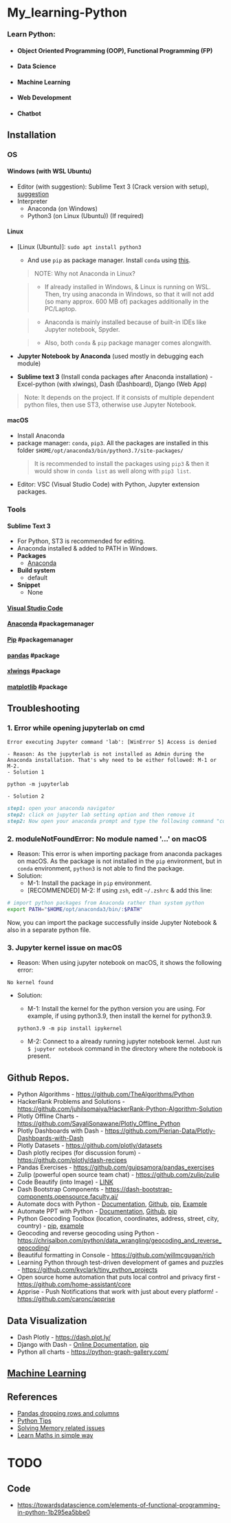 # My_learning-Python

### Learn Python:

- #### Object Oriented Programming (OOP), Functional Programming (FP)
- #### Data Science
- #### Machine Learning
- #### Web Development
- #### Chatbot

## Installation

### OS

#### Windows (with WSL Ubuntu)

- Editor (with suggestion): Sublime Text 3 (Crack version with setup), [suggestion](#sublime-text-3-recommended-editor)
- Interpreter
  - Anaconda (on Windows)
  - Python3 (on Linux (Ubuntu)) (If required)

#### Linux

- [Linux (Ubuntu)]: `sudo apt install python3`

  - And use `pip` as package manager. Install `conda` using [this](https://conda.io/projects/conda/en/latest/user-guide/install/linux.html#installing-on-linux).

  > NOTE: Why not Anaconda in Linux?

  > - If already installed in Windows, & Linux is running on WSL. Then, try using anaconda in Windows, so that it will not add (so many approx. 600 MB of) packages additionally in the PC/Laptop.

  > - Anaconda is mainly installed because of built-in IDEs like Jupyter notebook, Spyder.

  > - Also, both `conda` & `pip` package manager comes alongwith.

- **Jupyter Notebook by Anaconda** (used mostly in debugging each module)
- **Sublime text 3** (Install conda packages after Anaconda installation) - Excel-python (with xlwings), Dash (Dashboard), Django (Web App)

> Note: It depends on the project. If it consists of multiple dependent python files, then use ST3, otherwise use Jupyter Notebook.

#### macOS

- Install Anaconda
- package manager: `conda`, `pip3`. All the packages are installed in this folder `$HOME/opt/anaconda3/bin/python3.7/site-packages/`
  > It is recommended to install the packages using `pip3` & then it would show in `conda list` as well along with `pip3 list`.
- Editor: VSC (Visual Studio Code) with Python, Jupyter extension packages.

### Tools

#### Sublime Text 3

- For Python, ST3 is recommended for editing.
- Anaconda installed & added to PATH in Windows.
- **Packages**
  - [Anaconda](https://packagecontrol.io/packages/Anaconda)
- **Build system**
  - default
- **Snippet**
  - None

#### [Visual Studio Code](https://github.com/abhi3700/my_coding_toolkit/blob/main/vsc_all.md)

#### [Anaconda](https://github.com/abhi3700/My_Learning-Python/blob/master/libs/anaconda.md) #packagemanager

#### [Pip](https://github.com/abhi3700/My_Learning-Python/blob/master/libs/pip.md) #packagemanager

#### [pandas](https://github.com/abhi3700/My_Learning-Python/blob/master/libs/pandas.md) #package

#### [xlwings](https://github.com/abhi3700/My_Learning-Python/blob/master/libs/xlwings.md) #package

#### [matplotlib](https://github.com/abhi3700/My_Learning-Python/blob/master/libs/matplotlib/matplotlib.md) #package

## Troubleshooting

### 1. Error while opening jupyterlab on cmd

```Console
Error executing Jupyter command 'lab': [WinError 5] Access is denied
```

    - Reason: As the jupyterlab is not installed as Admin during the Anaconda installation. That's why need to be either followed: M-1 or M-2.
    - Solution 1

```console
python -m jupyterlab
```

    - Solution 2

```md
step1: open your anaconda navigator
step2: click on jupyter lab setting option and then remove it
step2: Now open your anaconda prompt and type the following command "conda install -c conda-forge jupyterlab"
```

### 2. moduleNotFoundError: No module named '...' on macOS

- Reason: This error is when importing package from anaconda packages on macOS. As the package is not installed in the `pip` environment, but in `conda` environment, `python3` is not able to find the package.
- Solution:
  - M-1: Install the package in `pip` environment.
  - [RECOMMENDED] M-2: If using `zsh`, edit `~/.zshrc` & add this line:

```bash
# import python packages from Anaconda rather than system python
export PATH="$HOME/opt/anaconda3/bin/:$PATH"
```

Now, you can import the package successfully inside Jupyter Notebook & also in a separate python file.

### 3. Jupyter kernel issue on macOS

- Reason: When using jupyter notebook on macOS, it shows the following error:

```console
No kernel found
```

- Solution:

  - M-1: Install the kernel for the python version you are using. For example, if using python3.9, then install the kernel for python3.9.

  ```console
  python3.9 -m pip install ipykernel
  ```

  - M-2: Connect to a already running jupyter notebook kernel. Just run `$ jupyter notebook` command in the directory where the notebook is present.

## Github Repos.

- Python Algorithms - https://github.com/TheAlgorithms/Python
- HackerRank Problems and Solutions - https://github.com/juhilsomaiya/HackerRank-Python-Algorithm-Solution
- Plotly Offline Charts - https://github.com/SayaliSonawane/Plotly_Offline_Python
- Plotly Dashboards with Dash - https://github.com/Pierian-Data/Plotly-Dashboards-with-Dash
- Plotly Datasets - https://github.com/plotly/datasets
- Dash plotly recipes (for discussion forum) - https://github.com/plotly/dash-recipes
- Pandas Exercises - https://github.com/guipsamora/pandas_exercises
- Zulip (powerful open source team chat) - https://github.com/zulip/zulip
- Code Beautify (into Image) - [LINK](<https://carbon.now.sh/?bg=rgba(48%2C127%2C194%2C1)&t=monokai&wt=none&l=yaml&ds=true&dsyoff=20px&dsblur=68px&wc=true&wa=true&pv=56px&ph=56px&ln=false&fm=Hack&fs=14px&lh=133%25&si=false&es=4x&wm=false&code=worker%253A%2520python%2520app%252Fbot.py>)
- Dash Bootstrap Components - https://dash-bootstrap-components.opensource.faculty.ai/
- Automate docs with Python - [Documentation](https://python-docx.readthedocs.io/en/latest/), [Github](https://github.com/python-openxml/python-docx), [pip](https://pypi.org/project/python-docx/), [Example](https://pbpython.com/python-word-template.html)
- Automate PPT with Python - [Documentation](https://python-pptx.readthedocs.io/en/latest/), [Github](https://github.com/scanny/python-pptx), [pip](https://pypi.org/project/python-pptx/)
- Python Geocoding Toolbox (location, coordinates, address, street, city, country) - [pip](https://pypi.org/project/geopy/), [example](https://chrisalbon.com/python/data_wrangling/geolocate_a_city_and_country/)
- Geocoding and reverse geocoding using Python - https://chrisalbon.com/python/data_wrangling/geocoding_and_reverse_geocoding/
- Beautiful formatting in Console - https://github.com/willmcgugan/rich
- Learning Python through test-driven development of games and puzzles - https://github.com/kyclark/tiny_python_projects
- Open source home automation that puts local control and privacy first - https://github.com/home-assistant/core
- Apprise - Push Notifications that work with just about every platform! - https://github.com/caronc/apprise

## Data Visualization

- Dash Plotly - https://dash.plot.ly/
- Django with Dash - [Online Documentation](https://django-plotly-dash.readthedocs.io/en/latest/introduction.html), [pip](https://pypi.org/project/django-plotly-dash/)
- Python all charts - https://python-graph-gallery.com/

## [Machine Learning](https://github.com/abhi3700/My_Learning_AI)

## References

- [Pandas dropping rows and columns](https://chrisalbon.com/python/data_wrangling/pandas_dropping_column_and_rows/)
- [Python Tips](http://book.pythontips.com/en/latest/index.html)
- [Solving Memory related issues](https://dzone.com/articles/python-memory-issues-tips-and-tricks)
- [Learn Maths in simple way](https://www.mathsisfun.com/index.htm)

# TODO

## Code

- https://towardsdatascience.com/elements-of-functional-programming-in-python-1b295ea5bbe0

```

```

```

```
